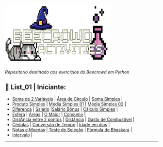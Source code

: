 <div style="display: inline_block"><br>
<img align="cneter" alt="IMG" height="200" width="350" src="https://github.com/Paulo-if/Paython/blob/main/Imagem%20beecrowd%20github.png">
</div>

  _*Repositorio destinado aos exercicios do Beecrowd em Python*_

## 🧪 List_01 | Iniciante:

  - [Soma de 2 Variáveis](https://github.com/Paulo-if/Paython/blob/main/List_01/01_B%C3%A1sico1.py)  |  [Área de Circulo](https://github.com/Paulo-if/Paython/blob/main/List_01/02_%C3%81rea_de_circulo.py) | [Soma Simples](https://github.com/Paulo-if/Paython/blob/main/List_01/03_Soma_Simples.py) |
  - [Produto Simples](https://github.com/Paulo-if/Paython/blob/main/List_01/04_Produto_Simples.py) | [Média Simples 01](https://github.com/Paulo-if/Paython/blob/main/List_01/05_M%C3%A9dia_1.py) | [Média Simples 02](https://github.com/Paulo-if/Paython/blob/main/List_01/06_M%C3%A9dia_2.py) |
  - [Diferença](https://github.com/Paulo-if/Paython/blob/main/List_01/07_Diferen%C3%A7a.py) | [Salário](https://github.com/Paulo-if/Paython/blob/main/List_01/08_Sal%C3%A1rio.py) |[Salário Bônus](https://github.com/Paulo-if/Paython/blob/main/List_01/09_Sal%C3%A1rio_B%C3%B4nus.py) | [Cálculo Simples](https://github.com/Paulo-if/Paython/blob/main/List_01/10_C%C3%A1lculo_Simples.py) |
  - [Esfera](https://github.com/Paulo-if/Paython/blob/main/List_01/11_Esfera.py) | [Áreas](https://github.com/Paulo-if/Paython/blob/main/List_01/12_%C3%81reas.py) | [O Maior](https://github.com/Paulo-if/Paython/blob/main/List_01/13_O_Maior.py) | [Consumo](https://github.com/Paulo-if/Paython/blob/main/List_01/14_Consumo.py) |
  - [DistÂncia entre 2 pontos](https://github.com/Paulo-if/Paython/blob/main/List_01/15_Dist%C3%A2ncia_entre_2_pontos.py) | [Distância](https://github.com/Paulo-if/Paython/blob/main/List_01/16_Dist%C3%A2ncia.py) | [Gasto de Combustível](https://github.com/Paulo-if/Paython/blob/main/List_01/17_Gasto_Combust%C3%ADvel.py) |
  - [Cédulas](https://github.com/Paulo-if/Paython/blob/main/List_01/18_C%C3%A9dulas.py) | [Conversão de Tempo](https://github.com/Paulo-if/Paython/blob/main/List_01/19_Convers%C3%A3o_tempo.py) | [Idade em dias](https://github.com/Paulo-if/Paython/blob/main/List_01/20_Idade_dias.py) |
  - [Notas e Moedas](https://github.com/Paulo-if/Paython/blob/main/List_01/21_Notas_Moedas.py) | [Teste de Seleção](https://github.com/Paulo-if/Paython/blob/main/List_01/22_Teste_Sele%C3%A7%C3%A3o1.py) | [Fórmula de Bhaskara](https://github.com/Paulo-if/Paython/blob/main/List_01/23_F%C3%B3rmula_Bhaskara.py) |
  - [Intervalo](https://github.com/Paulo-if/Paython/blob/main/List_01/24_Intervalo.py) |

---
